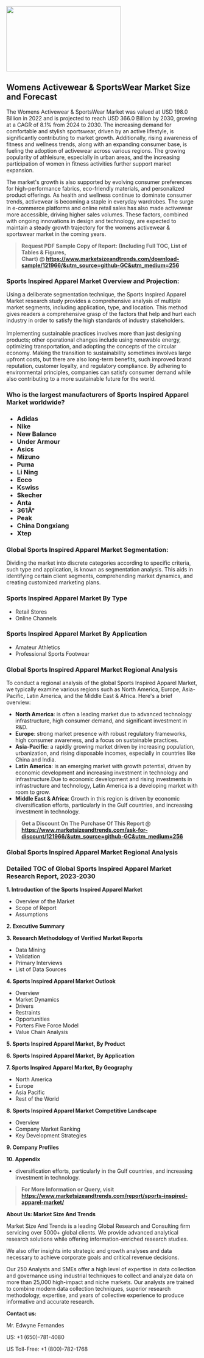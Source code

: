<p><img class="alignnone size-medium wp-image-20088" src="https://ffe5etoiles.com/wp-content/uploads/2024/12/MST1-300x171.png" alt="" width="300" height="171" /></p><h2>Womens Activewear & SportsWear Market Size and Forecast</h2><p>The Womens Activewear & SportsWear Market was valued at USD 198.0 Billion in 2022 and is projected to reach USD 366.0 Billion by 2030, growing at a CAGR of 8.1% from 2024 to 2030. The increasing demand for comfortable and stylish sportswear, driven by an active lifestyle, is significantly contributing to market growth. Additionally, rising awareness of fitness and wellness trends, along with an expanding consumer base, is fueling the adoption of activewear across various regions. The growing popularity of athleisure, especially in urban areas, and the increasing participation of women in fitness activities further support market expansion.</p><p>The market's growth is also supported by evolving consumer preferences for high-performance fabrics, eco-friendly materials, and personalized product offerings. As health and wellness continue to dominate consumer trends, activewear is becoming a staple in everyday wardrobes. The surge in e-commerce platforms and online retail sales has also made activewear more accessible, driving higher sales volumes. These factors, combined with ongoing innovations in design and technology, are expected to maintain a steady growth trajectory for the womens activewear & sportswear market in the coming years.</p></p><blockquote id="" class=""><strong>Request PDF Sample Copy of Report: (Including Full TOC, List of Tables &amp; Figures, Chart)&nbsp;@&nbsp;<strong><a href="https://www.marketsizeandtrends.com/download-sample/121966/&utm_source=github-GC&utm_medium=256" target="_blank">https://www.marketsizeandtrends.com/download-sample/121966/&utm_source=github-GC&utm_medium=256</a></strong></strong></blockquote><h3 id="" class="">Sports Inspired Apparel Market&nbsp;Overview and Projection:</h3><p id="" class="">Using a deliberate segmentation technique, the Sports Inspired Apparel Market research study provides a comprehensive analysis of multiple market segments, including application, type, and location. This method gives readers a comprehensive grasp of the factors that help and hurt each industry in order to satisfy the high standards of industry stakeholders. <br /> <br />Implementing sustainable practices involves more than just designing products; other operational changes include using renewable energy, optimizing transportation, and adopting the concepts of the circular economy. Making the transition to sustainability sometimes involves large upfront costs, but there are also long-term benefits, such improved brand reputation, customer loyalty, and regulatory compliance. By adhering to environmental principles, companies can satisfy consumer demand while also contributing to a more sustainable future for the world.</p><h3 id="" class="">Who is the largest manufacturers of&nbsp;Sports Inspired Apparel Market worldwide?</h3><h3 class=""><p><ul><li>Adidas </li><li> Nike </li><li> New Balance </li><li> Under Armour </li><li> Asics </li><li> Mizuno </li><li> Puma </li><li> Li Ning </li><li> Ecco </li><li> Kswiss </li><li> Skecher </li><li> Anta </li><li> 361Â° </li><li> Peak </li><li> China Dongxiang </li><li> Xtep</li></ul></p></h3><h3 id="" class="">Global&nbsp;Sports Inspired Apparel Market Segmentation:</h3><p id="" class="">Dividing the market into discrete categories according to specific criteria, such type and application, is known as segmentation analysis. This aids in identifying certain client segments, comprehending market dynamics, and creating customized marketing plans.</p><h3 id="" class="">Sports Inspired Apparel Market&nbsp;By Type</h3><p><p><ul><li>Retail Stores </li><li> Online Channels</p></li></ul></p></p><h3 id="" class="">Sports Inspired Apparel Market&nbsp;By Application</h3><p class=""><p><ul><li>Amateur Athletics </li><li> Professional Sports Footwear</li></ul></p></p><h3 id="" class="">Global Sports Inspired Apparel Market Regional Analysis</h3><p id="" class="">To conduct a regional analysis of the global Sports Inspired Apparel Market, we typically examine various regions such as North America, Europe, Asia-Pacific, Latin America, and the Middle East &amp; Africa. Here's a brief overview:</p><ul><li><strong>North America</strong>: is often a leading market due to advanced technology infrastructure, high consumer demand, and significant investment in R&amp;D.</li><li><strong>Europe</strong>: strong market presence with robust regulatory frameworks, high consumer awareness, and a focus on sustainable practices.</li><li><strong>Asia-Pacific</strong>: a rapidly growing market driven by increasing population, urbanization, and rising disposable incomes, especially in countries like China and India.</li><li><strong>Latin America</strong>: is an emerging market with growth potential, driven by economic development and increasing investment in technology and infrastructure.Due to economic development and rising investments in infrastructure and technology, Latin America is a developing market with room to grow.</li><li><strong>Middle East &amp; Africa</strong>: Growth in this region is driven by economic diversification efforts, particularly in the Gulf countries, and increasing investment in technology.</li></ul><blockquote id="" class=""><strong>Get a Discount On The Purchase Of This Report @ <strong><a href="https://www.marketsizeandtrends.com/ask-for-discount/121966/&utm_source=github-GC&utm_medium=256" target="_blank">https://www.marketsizeandtrends.com/ask-for-discount/121966/&utm_source=github-GC&utm_medium=256</a></strong></strong></blockquote><h3 id="" class="">Global Sports Inspired Apparel Market Regional Analysis</h3><h3 id="" class="">Detailed TOC of Global Sports Inspired Apparel Market Research Report, 2023-2030</h3><p id="" class=""><strong>1. Introduction of the Sports Inspired Apparel Market</strong></p><ul><li>Overview of the Market</li><li>Scope of Report</li><li>Assumptions</li></ul><p id="" class=""><strong>2. Executive Summary</strong></p><p id="" class=""><strong>3. Research Methodology of Verified Market Reports</strong></p><ul><li>Data Mining</li><li>Validation</li><li>Primary Interviews</li><li>List of Data Sources</li></ul><p id="" class=""><strong>4. Sports Inspired Apparel Market Outlook</strong></p><ul><li>Overview</li><li>Market Dynamics</li><li>Drivers</li><li>Restraints</li><li>Opportunities</li><li>Porters Five Force Model</li><li>Value Chain Analysis</li></ul><p id="" class=""><strong>5. Sports Inspired Apparel Market, By Product</strong></p><p id="" class=""><strong>6. Sports Inspired Apparel Market, By Application</strong></p><p id="" class=""><strong>7. Sports Inspired Apparel Market, By Geography</strong></p><ul><li>North America</li><li>Europe</li><li>Asia Pacific</li><li>Rest of the World</li></ul><p id="" class=""><strong>8. Sports Inspired Apparel Market Competitive Landscape</strong></p><ul><li>Overview</li><li>Company Market Ranking</li><li>Key Development Strategies</li></ul><p id="" class=""><strong>9. Company Profiles</strong></p><p id="" class=""><strong>10. Appendix</strong></p><ul><li>diversification efforts, particularly in the Gulf countries, and increasing investment in technology.</li></ul><blockquote id="" class=""><strong>For More Information or Query, visit <strong><strong><a href="https://www.marketsizeandtrends.com/report/sports-inspired-apparel-market/" target="_blank">https://www.marketsizeandtrends.com/report/sports-inspired-apparel-market/</a></strong></strong></strong></blockquote><p id="" class=""><strong>About Us: Market Size And Trends</strong></p><p id="" class="">Market Size And Trends is a leading Global Research and Consulting firm servicing over 5000+ global clients. We provide advanced analytical research solutions while offering information-enriched research studies.</p><p id="" class="">We also offer insights into strategic and growth analyses and data necessary to achieve corporate goals and critical revenue decisions.</p><p id="" class="">Our 250 Analysts and SMEs offer a high level of expertise in data collection and governance using industrial techniques to collect and analyze data on more than 25,000 high-impact and niche markets. Our analysts are trained to combine modern data collection techniques, superior research methodology, expertise, and years of collective experience to produce informative and accurate research.</p><p id="" class=""><strong>Contact us:</strong></p><p id="" class="">Mr. Edwyne Fernandes</p><p id="" class="">US: +1 (650)-781-4080</p><p id="" class="">US Toll-Free: +1 (800)-782-1768</p>
